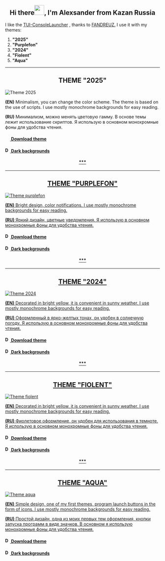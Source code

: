 <h2 align="center">Hi there<img src="https://github.com/alexgeorgchist/my_tui/raw/main/database/inf/Hi.gif" 
height="32"/>, I'm Alexsander<align="center"> from Kazan Russia</h2>

<p>I like the <a href="https://github.com/fandreuz/TUI-ConsoleLauncher" target="_blank">TUI-ConsoleLauncher</a> , thanks to <a href="https://github.com/fandreuz" target="_blank">FANDREUZ.</a> I use it with my themes: <p>
<ol>
<li><strong>"2025"</strong></li>
<li><strong>"Purplefon"</strong></li>
<li><strong>"2024"</strong></li>
<li><strong>"Fiolent"</strong></li>
<li><strong>"Aqua"</strong></li>
</ol>

<hr>
<h2 align="center" color="red">THEME "2025"</h2>
<img src="https://github.com/alexgeorgchist/my_tui/raw/main/database/inf/theme2025red.jpg" alt="Theme 2025">
<p><strong>(EN)</strong> Minimalism, you can change the color scheme. The theme is based on the use of scripts. I use mostly monochrome backgrounds for easy reading.</p>
<p><strong>(RU)</strong> Минимализм, можно менять цветовую гамму. В основе темы лежит использование скриптов. Я использую в основном монохромные фоны для удобства чтения.</p>
<h4><a href="https://github.com/alexgeorgchist/my_tui/raw/main/database/themes/2025.zip" target="_blank"><img src="https://github.com/alexgeorgchist/my_tui/raw/main/database/inf/load.PNG" height="16 alt="Download theme"/>   Download theme</h4>
<h4><a href="https://github.com/alexgeorgchist/my_tui/raw/main/database/inf/dark_backgrnds.zip" target="_blank"><img src="https://github.com/alexgeorgchist/my_tui/raw/main/database/inf/load.PNG" height="16" alt="Download backgrounds"/>   Dark backgrounds</h4>
<h4 align="center">***</h4>


<hr>
<h2 align="center">THEME "PURPLEFON"</h2>
<img src="https://github.com/alexgeorgchist/my_tui/raw/main/database/inf/purplefon.jpg" alt="Theme purplefon">
<p><strong>(EN)</strong> Bright design, color notifications. I use mostly monochrome backgrounds for easy reading.</p>
<p><strong>(RU)</strong> Яркий дизайн, цветные уведомления. Я использую в основном монохромные фоны для удобства чтения.</p>
<h4><a href="https://github.com/alexgeorgchist/my_tui/raw/main/database/themes/purplefon.zip" target="_blank"><img src="https://github.com/alexgeorgchist/my_tui/raw/main/database/inf/load.PNG" height="16" alt="Download theme"/>   Download theme</h4>
<h4><a href="https://github.com/alexgeorgchist/my_tui/raw/main/database/inf/dark_backgrnds.zip" target="_blank"><img src="https://github.com/alexgeorgchist/my_tui/raw/main/database/inf/load.PNG" height="16" alt="Download backgrounds"/>   Dark backgrounds</h4>
<h4 align="center">***</h4>


<hr>
<h2 align="center">THEME "2024"</h2>
<img src="https://github.com/alexgeorgchist/my_tui/raw/main/database/inf/2024.jpg" alt="Theme 2024">
<p><strong>(EN)</strong> Decorated in bright yellow, it is convenient in sunny weather. I use mostly monochrome backgrounds for easy reading.</p>
<p><strong>(RU)</strong> Оформленный в ярко-желтых тонах, он удобен в солнечную погоду. Я использую в основном монохромные фоны для удобства чтения.</p>
<h4><a href="https://github.com/alexgeorgchist/my_tui/raw/main/database/themes/2024.zip" target="_blank"><img src="https://github.com/alexgeorgchist/my_tui/raw/main/database/inf/load.PNG" height="16" alt="Download theme"/>   Download theme</h4>
<h4><a href="https://github.com/alexgeorgchist/my_tui/raw/main/database/inf/dark_backgrnds.zip" target="_blank"><img src="https://github.com/alexgeorgchist/my_tui/raw/main/database/inf/load.PNG" height="16" alt="Download background"/>   Dark backgrounds</h4>
<h4 align="center">***</h4>


<hr>
<h2 align="center">THEME "FIOLENT"</h2>
<img src="https://github.com/alexgeorgchist/my_tui/raw/main/database/inf/fiolent.jpg" alt="Theme fiolent">
<p><strong>(EN)</strong/> Decorated in bright yellow, it is convenient in sunny weather. I use mostly monochrome backgrounds for easy reading.</p>
<p><strong>(RU)</strong> Фиолетовое оформление, он удобен для использования в темноте. Я использую в основном монохромные фоны для удобства чтения.</p>
<h4><a href="https://github.com/alexgeorgchist/my_tui/raw/main/database/themes/fiolent.zip" target="_blank"><img src="https://github.com/alexgeorgchist/my_tui/raw/main/database/inf/load.PNG" height="16" alt="Downlad theme"/>   Download theme</h4>
<h4><a href="https://github.com/alexgeorgchist/my_tui/raw/main/database/inf/dark_backgrnds.zip" target="_blank"><img src="https://github.com/alexgeorgchist/my_tui/raw/main/database/inf/load.PNG" height="16" alt="Download backgrounds"/>   Dark backgrounds</h4>
<h4 align="center">***</h4>


<hr>
<h2 align="center">THEME "AQUA"</h2>
<img src="https://github.com/alexgeorgchist/my_tui/raw/main/database/inf/aqua.jpg" alt="Theme aqua">
<p><strong>(EN)</strong> Simple design, one of my first themes, program launch buttons in the form of icons. I use mostly monochrome backgrounds for easy reading.</p>
<p><strong>(RU)</strong> Простой дизайн, одна из моих первых тем оформления, кнопки запуска программ в виде значков. В основном я использую монохромные фоны для удобства чтения.</p>
<h4><a href="https://github.com/alexgeorgchist/my_tui/raw/main/database/themes/aqua.zip" target="_blank"><img src="https://github.com/alexgeorgchist/my_tui/raw/main/database/inf/load.PNG" height="16" alt="Download theme"/>   Download theme</h4>
<h4><a href="https://github.com/alexgeorgchist/my_tui/raw/main/database/inf/dark_backgrnds.zip" target="_blank"><img src="https://github.com/alexgeorgchist/my_tui/raw/main/database/inf/load.PNG" height="16" alt="Download backgrounds"/>   Dark backgrounds</h4>
